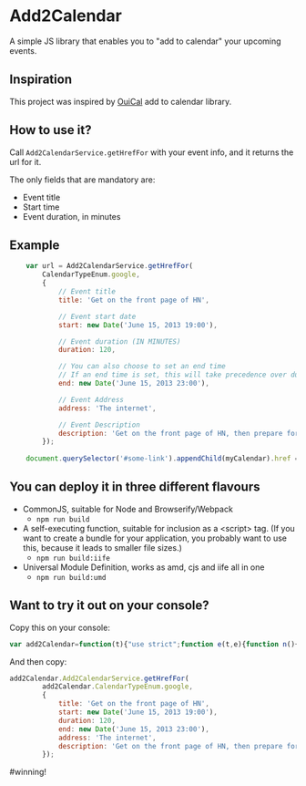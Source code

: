 # Add2Calendar

A simple JS library that enables you to "add to calendar" your upcoming events.

## Inspiration

This project was inspired by [OuiCal](https://github.com/carlsednaoui/add-to-calendar-buttons) add to calendar library.

## How to use it?

Call ```Add2CalendarService.getHrefFor``` with your event info, and it returns the url for it.

The only fields that are mandatory are:

  - Event title
  - Start time
  - Event duration, in minutes

## Example
```javascript
    var url = Add2CalendarService.getHrefFor(
    	CalendarTypeEnum.google, 
        {
			// Event title
          	title: 'Get on the front page of HN',

            // Event start date
            start: new Date('June 15, 2013 19:00'),

            // Event duration (IN MINUTES)
            duration: 120,

            // You can also choose to set an end time
            // If an end time is set, this will take precedence over duration
            end: new Date('June 15, 2013 23:00'),     

            // Event Address
            address: 'The internet',

            // Event Description
            description: 'Get on the front page of HN, then prepare for world domination.'      
    	});
        
   	document.querySelector('#some-link').appendChild(myCalendar).href = url;
```


## You can deploy it in three different flavours

*  CommonJS, suitable for Node and Browserify/Webpack
 	* ```npm run build```
* A self-executing function, suitable for inclusion as a \<script> tag. (If you want to create a bundle for your application, you probably want to use this, because it leads to smaller file sizes.)
	* ```npm run build:iife```
* Universal Module Definition, works as amd, cjs and iife all in one
	*  ```npm run build:umd```

## Want to try it out on your console?

Copy this on your console:


``` javascript
var add2Calendar=function(t){"use strict";function e(t,e){function n(){this.constructor=t}for(var r in e)e.hasOwnProperty(r)&&(t[r]=e[r]);t.prototype=null===e?Object.create(e):(n.prototype=e.prototype,new n)}var n=/-|:|\.\d+/g,r=function(){function t(t){this.event=t,this.startTime=this.formatTime(t.start),this.endTime=this.calculateEndTime(t)}return Object.defineProperty(t.prototype,"href",{get:function(){},enumerable:!0,configurable:!0}),t.prototype.formatTime=function(t){return t.toISOString().replace(n,"")},t.prototype.calculateEndTime=function(t){return t.end?this.formatTime(t.end):this.formatTime(new Date(t.start.getTime()+6e4*t.duration))},t}(),i=function(t){function n(e){t.call(this,e),this.event=e}return e(n,t),Object.defineProperty(n.prototype,"href",{get:function(){return encodeURI(["https://www.google.com/calendar/render?action=TEMPLATE","&text="+(this.event.title||""),"&dates="+(this.startTime||""),"/"+(this.endTime||""),"&details="+(this.event.description||""),"&location="+(this.event.address||""),"&sprop=&sprop=name:"].join(""))},enumerable:!0,configurable:!0}),n}(r),o=function(t){function n(e){t.call(this,e),this.event=e}return e(n,t),n.prototype.getYahooEventDuration=function(){var t=this.event.end?(this.event.end.getTime()-this.event.start.getTime())/6e4:this.event.duration;return(t<600?"0"+Math.floor(t/60):Math.floor(t/60)+"")+(t%60<10?"0"+t%60:t%60+"")},n.prototype.getSt=function(){return this.formatTime(new Date(this.event.start-6e4*this.event.start.getTimezoneOffset()))||""},Object.defineProperty(n.prototype,"href",{get:function(){return encodeURI(["http://calendar.yahoo.com/?v=60&view=d&type=20","&title="+(this.event.title||""),"&st="+this.getSt(),"&dur="+(this.getYahooEventDuration()||""),"&desc="+(this.event.description||""),"&in_loc="+(this.event.address||"")].join(""))},enumerable:!0,configurable:!0}),n}(r),a=function(t){function n(e){t.call(this,e),this.event=e}return e(n,t),Object.defineProperty(n.prototype,"href",{get:function(){return encodeURI("data:text/calendar;charset=utf8,"+["BEGIN:VCALENDAR","VERSION:2.0","BEGIN:VEVENT","URL:"+this.event.documentURL,"DTSTART:"+(this.startTime||""),"DTEND:"+(this.endTime||""),"SUMMARY:"+(this.event.title||""),"DESCRIPTION:"+(this.event.description||""),"LOCATION:"+(this.event.address||""),"END:VEVENT","END:VCALENDAR"].join("\n"))},enumerable:!0,configurable:!0}),n}(r),s=function(){function t(){}return t.getFor=function(e){return t._factory[e]},t.getHrefFor=function(e,n){return new(0,t._factory[e])(n).href},t._constructor=void(t._factory=[i,o,a,a]),t}();return t.Add2CalendarService=s,t}({});
```

And then copy:
```javascript
add2Calendar.Add2CalendarService.getHrefFor(
    	add2Calendar.CalendarTypeEnum.google,
        {			
          	title: 'Get on the front page of HN',
            start: new Date('June 15, 2013 19:00'),
            duration: 120,
            end: new Date('June 15, 2013 23:00'),
            address: 'The internet',
            description: 'Get on the front page of HN, then prepare for world domination.'      
    	});
```

\#winning!
